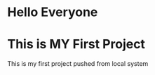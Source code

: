 # Hello Everyone
# This is MY First Project 


This is my first project pushed from local system

 <!-- Harsh here (Officially enrolled in BCA , but never visit the college )  -->
